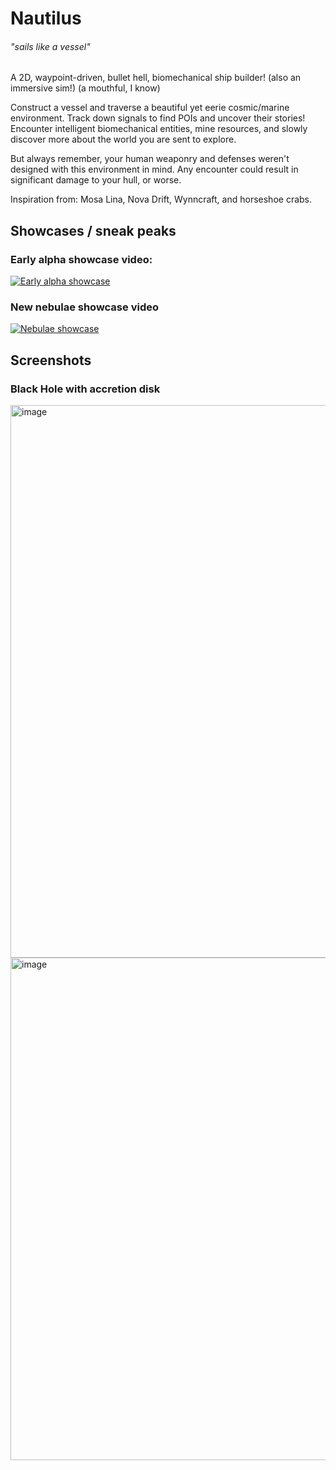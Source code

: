 # Nautilus
###### *"sails like a vessel"*

A 2D, waypoint-driven, bullet hell, biomechanical ship builder! (also an immersive sim!)
(a mouthful, I know)

Construct a vessel and traverse a beautiful yet eerie cosmic/marine environment. Track down signals to find POIs and uncover their stories! Encounter intelligent biomechanical entities, mine resources, and slowly discover more about the world you are sent to explore.

But always remember, your human weaponry and defenses weren't designed with this environment in mind. Any encounter could result in significant damage to your hull, or worse.

Inspiration from: Mosa Lina, Nova Drift, Wynncraft, and horseshoe crabs.

## Showcases / sneak peaks

### Early alpha showcase video:  
[![Early alpha showcase](https://img.youtube.com/vi/aBHwH2TkjDs/0.jpg)](https://www.youtube.com/watch?v=aBHwH2TkjDs)

### New nebulae showcase video
[![Nebulae showcase](https://img.youtube.com/vi/OTiHhaSnmUI/0.jpg)](https://www.youtube.com/watch?v=OTiHhaSnmUI)

## Screenshots

### Black Hole with accretion disk
<img width="1783" height="884" alt="image" src="https://github.com/user-attachments/assets/5cb7837e-b03f-40fd-9e46-dcb270eb29b6" />

<img width="1117" height="804" alt="image" src="https://github.com/user-attachments/assets/30820ca7-9e7b-41db-89a1-6e8c11aeb6e8" />

